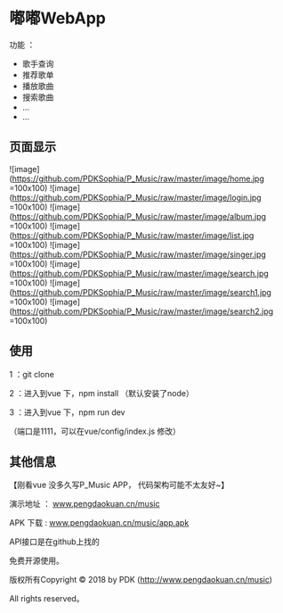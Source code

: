 嘟嘟WebApp 
===============
功能 ： 
 + 歌手查询
 + 推荐歌单
 + 播放歌曲
 + 搜索歌曲
 + ...
 + ...


## 页面显示
![image](https://github.com/PDKSophia/P_Music/raw/master/image/home.jpg =100x100)
![image](https://github.com/PDKSophia/P_Music/raw/master/image/login.jpg =100x100)
![image](https://github.com/PDKSophia/P_Music/raw/master/image/album.jpg =100x100)
![image](https://github.com/PDKSophia/P_Music/raw/master/image/list.jpg =100x100)
![image](https://github.com/PDKSophia/P_Music/raw/master/image/singer.jpg =100x100)
![image](https://github.com/PDKSophia/P_Music/raw/master/image/search.jpg =100x100)
![image](https://github.com/PDKSophia/P_Music/raw/master/image/search1.jpg =100x100)
![image](https://github.com/PDKSophia/P_Music/raw/master/image/search2.jpg =100x100)


## 使用
 1 ：git clone 

 2 ：进入到vue 下，npm install （默认安装了node）

 3 ：进入到vue 下，npm run dev

 （端口是1111，可以在vue/config/index.js 修改）
 
## 其他信息

【刚看vue 没多久写P_Music APP， 代码架构可能不太友好~】

演示地址 ： www.pengdaokuan.cn/music

APK 下载 : www.pengdaokuan.cn/music/app.apk

API接口是在github上找的

免费开源使用。

版权所有Copyright © 2018 by PDK (http://www.pengdaokuan.cn/music)

All rights reserved。

